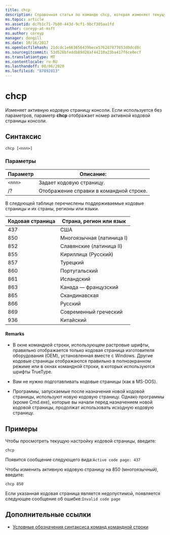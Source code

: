 ```yaml
---
title: chcp
description: Справочная статья по команде chcp, которая изменяет текущую кодовую страницу консоли.
ms.topic: article
ms.assetid: dc7b1c71-7b80-443d-9cf1-9bcf305aa1fd
author: coreyp-at-msft
ms.author: coreyp
manager: dongill
ms.date: 10/16/2017
ms.openlocfilehash: 21dcdc1e663656439bece576287877653d0dcd8c
ms.sourcegitcommit: 53d526bfeddb89d28af44210a23ba417f6ce0ecf
ms.translationtype: MT
ms.contentlocale: ru-RU
ms.lasthandoff: 08/06/2020
ms.locfileid: "87892813"
---
```

# <a name="chcp"></a>chcp

Изменяет активную кодовую страницу консоли. Если используется без параметров, параметр **chcp** отображает номер активной кодовой страницы консоли.

## <a name="syntax"></a>Синтаксис

```
chcp [<nnn>]
```

### <a name="parameters"></a>Параметры

| Параметр | Описание: |
| --------- | ----------- |
| `<nnn>` | Задает кодовую страницу. |
| /? | Отображение справки в командной строке. |

В следующей таблице перечислены поддерживаемые кодовые страницы и их страны, регионы или языки.

| Кодовая страница | Страна, регион или язык |
| --------- | -------------------------- |
| 437 | США |
| 850 | Многоязычная (латиница I) |
| 852 | Славянские (латиница II) |
| 855 | Кириллица (Русский) |
| 857 | Турецкий |
| 860 | Португальский |
| 861 | Исландский |
| 863 | Канада — французский |
| 865 | Скандинавская |
| 866 | Русский |
| 869 | Современный греческий |
| 936 | Китайский |

#### <a name="remarks"></a>Remarks

- В окне командной строки, использующем растровые шрифты, правильно отображается только кодовая страница изготовителя оборудования (OEM), установленная вместе с Windows. Другие кодовые страницы отображаются правильно в полноэкранном режиме или в окнах командной строки, в которых используются шрифты TrueType.

- Вам не нужно подготавливать кодовые страницы (как в MS-DOS).

- Программы, запускаемые после назначения новой кодовой страницы, используют новую кодовую страницу. Однако программы (кроме Cmd.exe), которые вы начали перед назначением новой кодовой страницы, продолжат использовать исходную кодовую страницу.

## <a name="examples"></a>Примеры

Чтобы просмотреть текущую настройку кодовой страницы, введите:

```
chcp
```

Появится сообщение следующего вида:`Active code page: 437`

Чтобы изменить активную кодовую страницу на 850 (многоязычный), введите:

```
chcp 850
```

Если указанная кодовая страница является недопустимой, появляется следующее сообщение об ошибке:`Invalid code page`

## <a name="additional-references"></a>Дополнительные ссылки

- [Условные обозначения синтаксиса команд командной строки](command-line-syntax-key.md)
